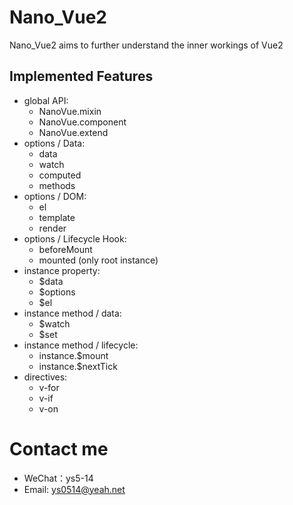 # Nano_Vue2
Nano_Vue2 aims to further understand the inner workings of Vue2

## Implemented Features
* global API:
  * NanoVue.mixin
  * NanoVue.component
  * NanoVue.extend
* options / Data:
  * data
  * watch
  * computed
  * methods
* options / DOM:
  * el
  * template
  * render
* options / Lifecycle Hook:
  * beforeMount
  * mounted (only root instance)
* instance property:
  * $data
  * $options
  * $el
* instance method / data:
  * $watch
  * $set
* instance method / lifecycle:
  * instance.$mount
  * instance.$nextTick
* directives:
  * v-for
  * v-if
  * v-on


# Contact me
* WeChat：ys5-14
* Email: ys0514@yeah.net
